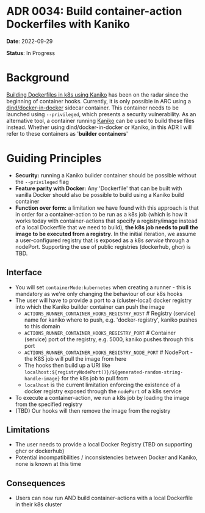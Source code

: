 # ADR 0034: Build container-action Dockerfiles with Kaniko

**Date**: 2022-09-29

**Status**: In Progress

# Background

[Building Dockerfiles in k8s using Kaniko](https://github.com/actions/runner-container-hooks/issues/23) has been on the radar since the beginning of container hooks.
Currently, it is only possible in ARC using a [dind/docker-in-docker](https://github.com/actions-runner-controller/actions-runner-controller/blob/master/runner/actions-runner-dind.dockerfile) sidecar container. This container needs to be launched using `--privileged`, which presents a security vulnerability.
As an alternative tool, a container running [Kaniko](https://github.com/GoogleContainerTools/kaniko) can be used to build these files instead.
Whether using dind/docker-in-docker or Kaniko, in this ADR I will refer to these containers as '**builder containers**'

# Guiding Principles
- **Security:** running a Kaniko builder container should be possible without the `--privileged` flag
- **Feature parity with Docker:** Any 'Dockerfile' that can be built with vanilla Docker should also be possible to build using a Kaniko build container
- **Function over form:** a limitation we have found with this approach is that in order for a container-action to be run as a k8s job 
(which is how it works today with container-actions that specify a registry/image instead of a local Dockerfile that we need to build),
**the k8s job needs to pull the image to be executed from a registry**. In the initial iteration, we assume a user-configured registry that is exposed as a k8s _service_ through a nodePort. Supporting the use of public registries (dockerhub, ghcr) is TBD.

## Interface
- You will set `containerMode:kubernetes` when creating a runner - this is mandatory as we're only changing the behaviour of our k8s hooks
- The user will have to provide a port to a (cluster-local) docker registry into which the Kaniko builder container can push the image
    - `ACTIONS_RUNNER_CONTAINER_HOOKS_REGISTRY_HOST` # Registry (service) name for kaniko where to push, e.g. 'docker-registry', kaniko pushes to this domain
    - `ACTIONS_RUNNER_CONTAINER_HOOKS_REGISTRY_PORT` # Container (service) port of the registry, e.g. 5000, kaniko pushes through this port
    - `ACTIONS_RUNNER_CONTAINER_HOOKS_REGISTRY_NODE_PORT` # NodePort - the K8S job will pull the image from here
    - The hooks then build up a URI like `localhost:${registryNodePort()}/${generated-random-string-handle-image}` for the k8s job to pull from
    - `localhost` is the current limitation enforcing the existence of a docker registry exposed through the `nodePort` of a k8s service
- To execute a container-action, we run a k8s job by loading the image from the specified registry
- (TBD) Our hooks will then remove the image from the registry


## Limitations
- The user needs to provide a local Docker Registry (TBD on supporting ghcr or dockerhub)
- Potential incompatibilities / inconsistencies between Docker and Kaniko, none is known at this time

## Consequences
- Users can now run AND build container-actions with a local Dockerfile in their k8s cluster
